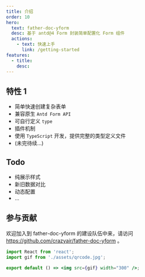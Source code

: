 ```yaml
---
title: 介绍
order: 10
hero:
  text: father-doc-yform
  desc: 基于 antd@4 Form 封装简单配置化 Form 组件
  actions:
    - text: 快速上手
      link: /getting-started
features:
  - title:
    desc:
---
```


## 特性 1

- 简单快速创建复杂表单
- 兼容原生 `Antd Form API`
- 可自行定义 `type`
- 插件机制
- 使用 `TypeScript` 开发，提供完整的类型定义文件
- (未完待续...)

## Todo

- 纯展示样式
- 新旧数据对比
- 动态配置
- ...

## 参与贡献

欢迎加入到 father-doc-yform 的建设队伍中来，请访问 https://github.com/crazyair/father-doc-yform 。

```jsx | inline
import React from 'react';
import gif from './assets/qrcode.jpg';

export default () => <img src={gif} width="300" />;
```
